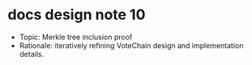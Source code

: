 # docs design note 10

- Topic: Merkle tree inclusion proof
- Rationale: iteratively refining VoteChain design and implementation details.
